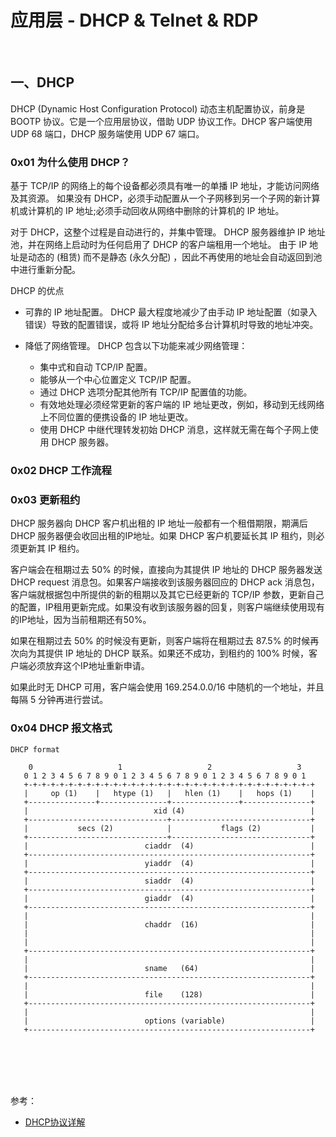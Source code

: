 # 应用层 - DHCP & Telnet & RDP

<br>

## 一、DHCP

DHCP (Dynamic Host Configuration Protocol) 动态主机配置协议，前身是 BOOTP 协议。它是一个应用层协议，借助 UDP 协议工作。DHCP 客户端使用 UDP 68 端口，DHCP 服务端使用 UDP 67 端口。

### 0x01 为什么使用 DHCP？

基于 TCP/IP 的网络上的每个设备都必须具有唯一的单播 IP 地址，才能访问网络及其资源。 如果没有 DHCP，必须手动配置从一个子网移到另一个子网的新计算机或计算机的 IP 地址;必须手动回收从网络中删除的计算机的 IP 地址。

对于 DHCP，这整个过程是自动进行的，并集中管理。 DHCP 服务器维护 IP 地址池，并在网络上启动时为任何启用了 DHCP 的客户端租用一个地址。 由于 IP 地址是动态的 (租赁) 而不是静态 (永久分配) ，因此不再使用的地址会自动返回到池中进行重新分配。

DHCP 的优点

- 可靠的 IP 地址配置。 DHCP 最大程度地减少了由手动 IP 地址配置（如录入错误）导致的配置错误，或将 IP 地址分配给多台计算机时导致的地址冲突。

- 降低了网络管理。 DHCP 包含以下功能来减少网络管理：
	- 集中式和自动 TCP/IP 配置。
	- 能够从一个中心位置定义 TCP/IP 配置。
	- 通过 DHCP 选项分配其他所有 TCP/IP 配置值的功能。
	- 有效地处理必须经常更新的客户端的 IP 地址更改，例如，移动到无线网络上不同位置的便携设备的 IP 地址更改。
	- 使用 DHCP 中继代理转发初始 DHCP 消息，这样就无需在每个子网上使用 DHCP 服务器。

### 0x02 DHCP 工作流程



### 0x03 更新租约

DHCP 服务器向 DHCP 客户机出租的 IP 地址一般都有一个租借期限，期满后 DHCP 服务器便会收回出租的IP地址。如果 DHCP 客户机要延长其 IP 租约，则必须更新其 IP 租约。

客户端会在租期过去 50% 的时候，直接向为其提供 IP 地址的 DHCP 服务器发送 DHCP request 消息包。如果客户端接收到该服务器回应的 DHCP ack 消息包，客户端就根据包中所提供的新的租期以及其它已经更新的 TCP/IP 参数，更新自己的配置，IP租用更新完成。如果没有收到该服务器的回复，则客户端继续使用现有的IP地址，因为当前租期还有50%。

如果在租期过去 50% 的时候没有更新，则客户端将在租期过去 87.5% 的时候再次向为其提供 IP 地址的 DHCP 联系。如果还不成功，到租约的 100% 时候，客户端必须放弃这个IP地址重新申请。

如果此时无 DHCP 可用，客户端会使用 169.254.0.0/16 中随机的一个地址，并且每隔 5 分钟再进行尝试。

### 0x04 DHCP 报文格式

```
DHCP format

	0                   1                   2                   3
   0 1 2 3 4 5 6 7 8 9 0 1 2 3 4 5 6 7 8 9 0 1 2 3 4 5 6 7 8 9 0 1
   +-+-+-+-+-+-+-+-+-+-+-+-+-+-+-+-+-+-+-+-+-+-+-+-+-+-+-+-+-+-+-+-+
   |     op (1)    |   htype (1)   |   hlen (1)    |   hops (1)    |
   +---------------+---------------+---------------+---------------+
   |                            xid (4)                            |
   +-------------------------------+-------------------------------+
   |           secs (2)            |           flags (2)           |
   +-------------------------------+-------------------------------+
   |                          ciaddr  (4)                          |
   +---------------------------------------------------------------+
   |                          yiaddr  (4)                          |
   +---------------------------------------------------------------+
   |                          siaddr  (4)                          |
   +---------------------------------------------------------------+
   |                          giaddr  (4)                          |
   +---------------------------------------------------------------+
   |                                                               |
   |                          chaddr  (16)                         |
   |                                                               |
   |                                                               |
   +---------------------------------------------------------------+
   |                                                               |
   |                          sname   (64)                         |
   +---------------------------------------------------------------+
   |                                                               |
   |                          file    (128)                        |
   +---------------------------------------------------------------+
   |                                                               |
   |                          options (variable)                   |
   +---------------------------------------------------------------+
```

<br>



<br>



<br>



<br>

参考：

- [DHCP协议详解](https://zhuanlan.zhihu.com/p/265293856)

<br>